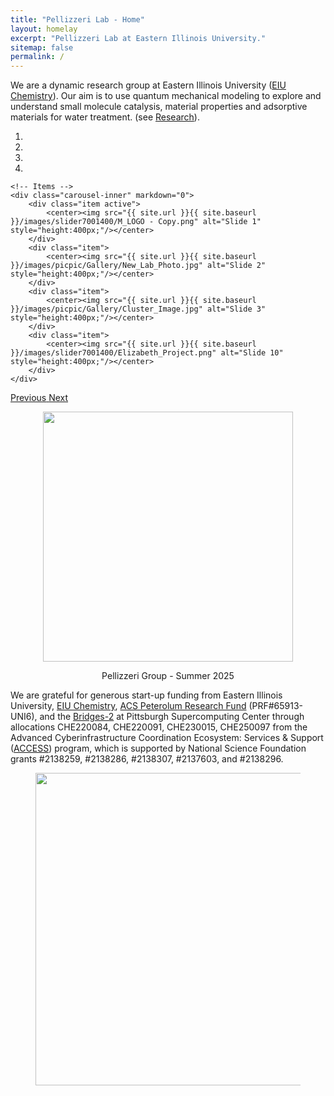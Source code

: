 ```yaml
---
title: "Pellizzeri Lab - Home"
layout: homelay
excerpt: "Pellizzeri Lab at Eastern Illinois University."
sitemap: false
permalink: /
---
```


We are a dynamic research group at Eastern Illinois University ([EIU Chemistry](https://www.eiu.edu/eiuchem/)). Our aim is to use quantum mechanical modeling to explore and understand small molecule catalysis, material properties and adsorptive materials for water treatment. (see [Research](research)).

<div markdown="0" id="carousel" class="carousel slide" data-ride="carousel" data-interval="5000" data-pause="hover" >
    <!-- Menu -->
    <ol class="carousel-indicators">
        <li data-target="#carousel" data-slide-to="0" class="active"></li>
        <li data-target="#carousel" data-slide-to="1"></li>
        <li data-target="#carousel" data-slide-to="2"></li>
        <li data-target="#carousel" data-slide-to="3"></li>        
    </ol>

    <!-- Items -->
    <div class="carousel-inner" markdown="0">
        <div class="item active">
            <center><img src="{{ site.url }}{{ site.baseurl }}/images/slider7001400/M_LOGO - Copy.png" alt="Slide 1" style="height:400px;"/></center>
        </div>
        <div class="item">
            <center><img src="{{ site.url }}{{ site.baseurl }}/images/picpic/Gallery/New_Lab_Photo.jpg" alt="Slide 2" style="height:400px;"/></center>
        </div>
        <div class="item">
            <center><img src="{{ site.url }}{{ site.baseurl }}/images/picpic/Gallery/Cluster_Image.jpg" alt="Slide 3" style="height:400px;"/></center>
        </div>
        <div class="item">
            <center><img src="{{ site.url }}{{ site.baseurl }}/images/slider7001400/Elizabeth_Project.png" alt="Slide 10" style="height:400px;"/></center>
        </div>
    </div>

  <a class="left carousel-control" href="#carousel" role="button" data-slide="prev">
    <span class="glyphicon glyphicon-chevron-left" aria-hidden="true"></span>
    <span class="sr-only">Previous</span>
  </a>
  <a class="right carousel-control" href="#carousel" role="button" data-slide="next">
    <span class="glyphicon glyphicon-chevron-right" aria-hidden="true"></span>
    <span class="sr-only">Next</span>
  </a>
</div>

<figure class="img-responsive center-block">
  <center><img src="{{ site.url }}{{ site.baseurl }}/images/picpic/Gallery/images/picpic/Gallery/Summer_EIU_Research_Conference.png" style="width: 400px;"></center>
</figure>

<center>Pellizzeri Group - Summer 2025</center>


We are grateful for generous start-up funding from Eastern Illinois University, [EIU Chemistry](https://www.eiu.edu/eiuchem/), [ACS Peterolum Research Fund](https://www.acs.org/funding/grants/petroleum-research-fund.html) (PRF#65913-UNI6), and the [Bridges-2](https://www.psc.edu/resources/bridges-2/) at Pittsburgh Supercomputing Center through allocations CHE220084, CHE220091, CHE230015, CHE250097 from the Advanced Cyberinfrastructure Coordination Ecosystem: Services & Support ([ACCESS](https://access-ci.org/)) program, which is supported by National Science Foundation grants #2138259, #2138286, #2138307, #2137603, and #2138296.

<figure class="img-responsive center-block">
  <center><img src="{{ site.url }}{{ site.baseurl }}/images/logopic/Funding.png" style="width: 500px"></center>
</figure>
